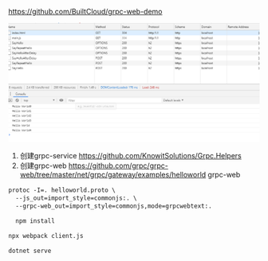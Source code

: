 https://github.com/BuiltCloud/grpc-web-demo

![](../img/grpc-web-demo.png)

1. 创建grpc-service
https://github.com/KnowitSolutions/Grpc.Helpers
2. 创建grpc-web
https://github.com/grpc/grpc-web/tree/master/net/grpc/gateway/examples/helloworld
grpc-web
```
protoc -I=. helloworld.proto \
  --js_out=import_style=commonjs:. \
  --grpc-web_out=import_style=commonjs,mode=grpcwebtext:.
```
```
  npm install
```
```
npx webpack client.js
```
```
dotnet serve
```